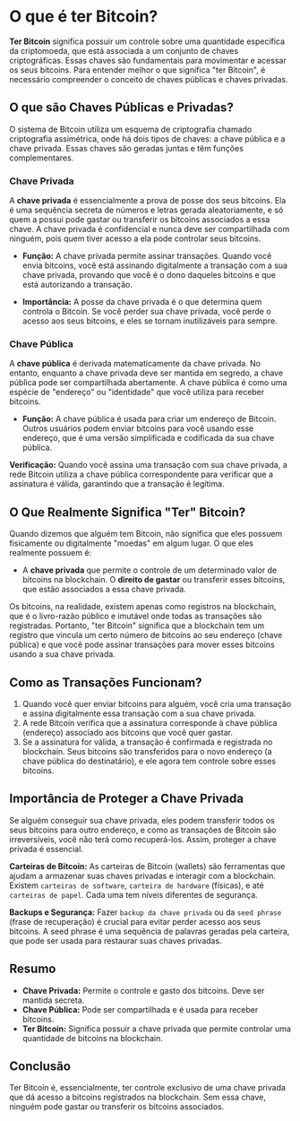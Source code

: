 # O que é ter Bitcoin?

**Ter Bitcoin** significa possuir um controle sobre uma quantidade específica da criptomoeda, que está associada a um conjunto de chaves criptográficas. Essas chaves são fundamentais para movimentar e acessar os seus bitcoins. Para entender melhor o que significa "ter Bitcoin", é necessário compreender o conceito de chaves públicas e chaves privadas.

## O que são Chaves Públicas e Privadas?

O sistema de Bitcoin utiliza um esquema de criptografia chamado criptografia assimétrica, onde há dois tipos de chaves: a chave pública e a chave privada. Essas chaves são geradas juntas e têm funções complementares.

### Chave Privada

A **chave privada** é essencialmente a prova de posse dos seus bitcoins. Ela é uma sequência secreta de números e letras gerada aleatoriamente, e só quem a possui pode gastar ou transferir os bitcoins associados a essa chave. A chave privada é confidencial e nunca deve ser compartilhada com ninguém, pois quem tiver acesso a ela pode controlar seus bitcoins.

- **Função:** A chave privada permite assinar transações. Quando você envia bitcoins, você está assinando digitalmente a transação com a sua chave privada, provando que você é o dono daqueles bitcoins e que está autorizando a transação.

- **Importância:** A posse da chave privada é o que determina quem controla o Bitcoin. Se você perder sua chave privada, você perde o acesso aos seus bitcoins, e eles se tornam inutilizáveis para sempre.

### Chave Pública

A **chave pública** é derivada matematicamente da chave privada. No entanto, enquanto a chave privada deve ser mantida em segredo, a chave pública pode ser compartilhada abertamente. A chave pública é como uma espécie de "endereço" ou "identidade" que você utiliza para receber bitcoins.

- **Função:** A chave pública é usada para criar um endereço de Bitcoin. Outros usuários podem enviar bitcoins para você usando esse endereço, que é uma versão simplificada e codificada da sua chave pública.

**Verificação:** Quando você assina uma transação com sua chave privada, a rede Bitcoin utiliza a chave pública correspondente para verificar que a assinatura é válida, garantindo que a transação é legítima.

## O Que Realmente Significa "Ter" Bitcoin?

Quando dizemos que alguém tem Bitcoin, não significa que eles possuem fisicamente ou digitalmente "moedas" em algum lugar. O que eles realmente possuem é:

- A **chave privada** que permite o controle de um determinado valor de bitcoins na blockchain.
 O **direito de gastar** ou transferir esses bitcoins, que estão associados a essa chave privada.

Os bitcoins, na realidade, existem apenas como registros na blockchain, que é o livro-razão público e imutável onde todas as transações são registradas. Portanto, "ter Bitcoin" significa que a blockchain tem um registro que vincula um certo número de bitcoins ao seu endereço (chave pública) e que você pode assinar transações para mover esses bitcoins usando a sua chave privada.

## Como as Transações Funcionam?

1. Quando você quer enviar bitcoins para alguém, você cria uma transação e assina digitalmente essa transação com a sua chave privada.
2. A rede Bitcoin verifica que a assinatura corresponde à chave pública (endereço) associado aos bitcoins que você quer gastar.
3. Se a assinatura for válida, a transação é confirmada e registrada no blockchain. Seus bitcoins são transferidos para o novo endereço (a chave pública do destinatário), e ele agora tem controle sobre esses bitcoins.

## Importância de Proteger a Chave Privada

Se alguém conseguir sua chave privada, eles podem transferir todos os seus bitcoins para outro endereço, e como as transações de Bitcoin são irreversíveis, você não terá como recuperá-los. Assim, proteger a chave privada é essencial.

**Carteiras de Bitcoin:** As carteiras de Bitcoin (wallets) são ferramentas que ajudam a armazenar suas chaves privadas e interagir com a blockchain. Existem `carteiras de software`, `carteira de hardware` (físicas), e até `carteiras de papel`. Cada uma tem níveis diferentes de segurança.

**Backups e Segurança:** Fazer `backup da chave privada` ou da `seed phrase` (frase de recuperação) é crucial para evitar perder acesso aos seus bitcoins. A seed phrase é uma sequência de palavras geradas pela carteira, que pode ser usada para restaurar suas chaves privadas.

## Resumo

- **Chave Privada:** Permite o controle e gasto dos bitcoins. Deve ser mantida secreta.
- **Chave Pública:** Pode ser compartilhada e é usada para receber bitcoins.
- **Ter Bitcoin:** Significa possuir a chave privada que permite controlar uma quantidade de bitcoins na blockchain.

## Conclusão

Ter Bitcoin é, essencialmente, ter controle exclusivo de uma chave privada que dá acesso a bitcoins registrados na blockchain. Sem essa chave, ninguém pode gastar ou transferir os bitcoins associados.
